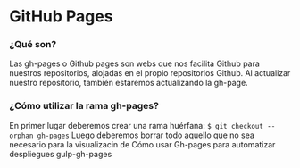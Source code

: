 # GitHub Pages
### ¿Qué son?
Las gh-pages o Github pages son webs que nos facilita Github para nuestros repositorios, alojadas en el propio repositorios Github. Al actualizar nuestro repositorio, también estaremos actualizando la gh-page.
### ¿Cómo utilizar la rama gh-pages?
En primer lugar deberemos crear una rama huérfana:
`$ git checkout --orphan gh-pages`
Luego deberemos borrar todo aquello que no sea necesario para la visualizacin de
Cómo usar Gh-pages para automatizar despliegues
gulp-gh-pages